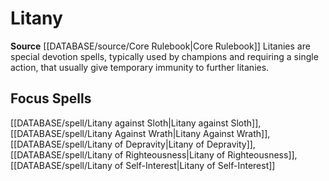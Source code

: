 ﻿---
id: '102'
name: Litany
rarity: Common
rus_type_level: null
source: '[[DATABASE/source/Core Rulebook|Core Rulebook]]'
trait:
- Litany
type: Trait

---
# Litany

**Source** [[DATABASE/source/Core Rulebook|Core Rulebook]] 
Litanies are special devotion spells, typically used by champions and requiring a single action, that usually give temporary immunity to further litanies.

## Focus Spells

[[DATABASE/spell/Litany against Sloth|Litany against Sloth]], [[DATABASE/spell/Litany Against Wrath|Litany Against Wrath]], [[DATABASE/spell/Litany of Depravity|Litany of Depravity]], [[DATABASE/spell/Litany of Righteousness|Litany of Righteousness]], [[DATABASE/spell/Litany of Self-Interest|Litany of Self-Interest]]